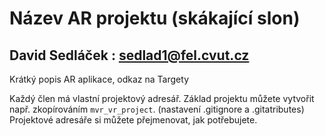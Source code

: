 # Název AR projektu (skákající slon)

## David Sedláček : sedlad1@fel.cvut.cz

Krátký popis AR aplikace, odkaz na Targety

Každý člen má vlastní projektový adresář.
Základ projektu můžete vytvořit např. zkopírováním `mvr_vr_project`. (nastavení .gitignore a .gitatributes)
Projektové adresáře si můžete přejmenovat, jak potřebujete.